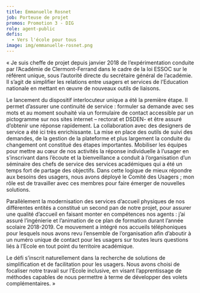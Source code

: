 ```yaml
---
title: Emmanuelle Rosnet
job: Porteuse de projet
promos: Promotion 3 - DIG
role: agent-public
defis:
  - Vers l'école pour tous
image: img/emmanuelle-rosnet.png
---
```

« Je suis cheffe de projet depuis janvier 2018 de l’expérimentation conduite par l’Académie de Clermont-Ferrand dans le cadre de la loi ESSOC sur le référent unique, sous l’autorité directe du secrétaire général de l’académie. Il s’agit de simplifier les relations entre usagers et services de l’Education nationale en mettant en œuvre de nouveaux outils de liaisons.

Le lancement du dispositif interlocuteur unique a été la première étape. Il permet d’assurer une continuité de service : formuler sa demande avec ses mots et au moment souhaité via un formulaire de contact accessible par un pictogramme sur nos sites internet – rectorat et DSDEN- et être assuré d’obtenir une réponse rapidement. La collaboration avec des designers de service a été ici très enrichissante. La mise en place des outils de suivi des demandes, de la gestion de la plateforme et plus largement la conduite du changement ont constitué des étapes importantes. Mobiliser les équipes pour mettre au cœur de nos activités la réponse individuelle à l’usager en s’inscrivant dans l’écoute et la bienveillance a conduit à l’organisation d’un séminaire des chefs de service des services académiques qui a été un temps fort de partage des objectifs. Dans cette logique de mieux répondre aux besoins des usagers, nous avons déployé le Comité des Usagers ; mon rôle est de travailler avec ces membres pour faire émerger de nouvelles solutions.

Parallèlement la modernisation des services d’accueil physiques de nos différentes entités a constitué un second pan de notre projet, pour assurer une qualité d’accueil en faisant monter en compétences nos agents : j’ai assuré l’ingénierie et l’animation de ce plan de formation durant l’année scolaire 2018-2019. Ce mouvement a intégré nos accueils téléphoniques pour lesquels nous avons revu l’ensemble de l’organisation afin d’aboutir à un numéro unique de contact pour les usagers sur toutes leurs questions liés à l’Ecole en tout point du territoire académique.

Le défi s’inscrit naturellement dans la recherche de solutions de simplification et de facilitation pour les usagers. Nous avons choisi de focaliser notre travail sur l’Ecole inclusive, en visant l’apprentissage de méthodes capables de nous permettre à terme de développer des volets complémentaires. »